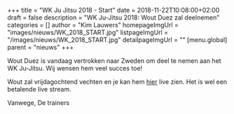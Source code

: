 +++
title = "WK Ju Jitsu 2018 - Start"
date = 2018-11-22T10:08:00+02:00
draft = false
description = "WK Ju-Jitsu 2018: Wout Duez zal deelnemen"
categories = []
author = "Kim Lauwers"
homepageImgUrl = "images/nieuws/WK_2018_START.jpg"
listpageImgUrl = "/images/nieuws/WK_2018_START.jpg"
detailpageImgUrl = ""
[menu.global]
    parent = "nieuws"
+++

Wout Duez is vandaag vertrokken naar Zweden om deel te nemen aan het WK Ju-Jitsu.
Wij wensen hem veel succes toe!

Wout zal vrijdagochtend vechten en je kan hem [hier](http://www.jujutsu2018.se/live-streaming/?utm_source&fbclid=IwAR2z7lKCu6z49PxAT9lb7GBEL5d-uUJVL9MqAsRUPYP7sNTNHnOWF2RMYGY#clip=1abhayfsxepw) live zien.
Het is wel een betalende live stream. 

Vanwege,
De trainers